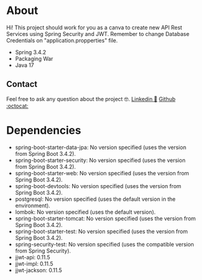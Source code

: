 # About

Hi! This project should work for you as a canva to create new API Rest Services using Spring Security and JWT.
Remember to change Database Credentials on "application.propperties" file.

- Spring 3.4.2
- Packaging War
- Java 17

## Contact

Feel free to ask any question about the project 🤓.
[Linkedin 🧐](https://www.linkedin.com/in/cesar-silva-hernandez/)
[Github :octocat:](https://github.com/ces-silv)


# Dependencies
- spring-boot-starter-data-jpa: No version specified (uses the version from Spring Boot 3.4.2).
- spring-boot-starter-security: No version specified (uses the version from Spring Boot 3.4.2).
- spring-boot-starter-web: No version specified (uses the version from Spring Boot 3.4.2).
- spring-boot-devtools: No version specified (uses the version from Spring Boot 3.4.2).
- postgresql: No version specified (uses the default version in the environment).
- lombok: No version specified (uses the default version).
- spring-boot-starter-tomcat: No version specified (uses the version from Spring Boot 3.4.2).
- spring-boot-starter-test: No version specified (uses the version from Spring Boot 3.4.2).
- spring-security-test: No version specified (uses the compatible version from Spring Security).
- jjwt-api: 0.11.5
- jjwt-impl: 0.11.5
- jjwt-jackson: 0.11.5
